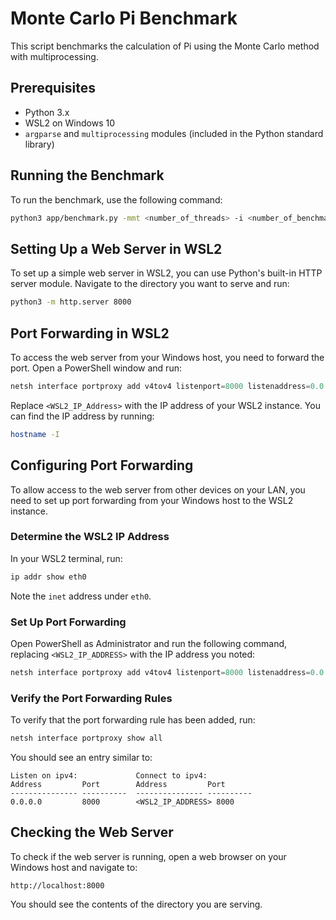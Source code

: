 # Monte Carlo Pi Benchmark
This script benchmarks the calculation of Pi using the Monte Carlo method with multiprocessing.

## Prerequisites

- Python 3.x
- WSL2 on Windows 10
- `argparse` and `multiprocessing` modules (included in the Python standard library)

## Running the Benchmark

To run the benchmark, use the following command:

```sh
python3 app/benchmark.py -mmt <number_of_threads> -i <number_of_benchmark_iterations> -ti <iterations_as_power_of_10>
```

## Setting Up a Web Server in WSL2

To set up a simple web server in WSL2, you can use Python's built-in HTTP server module. Navigate to the directory you want to serve and run:

```sh
python3 -m http.server 8000
```

## Port Forwarding in WSL2

To access the web server from your Windows host, you need to forward the port. Open a PowerShell window and run:

```powershell
netsh interface portproxy add v4tov4 listenport=8000 listenaddress=0.0.0.0 connectport=8000 connectaddress=<WSL2_IP_Address>
```

Replace `<WSL2_IP_Address>` with the IP address of your WSL2 instance. You can find the IP address by running:

```sh
hostname -I
```

## Configuring Port Forwarding

To allow access to the web server from other devices on your LAN, you need to set up port forwarding from your Windows host to the WSL2 instance.

### Determine the WSL2 IP Address

In your WSL2 terminal, run:

```sh
ip addr show eth0
```

Note the `inet` address under `eth0`.

### Set Up Port Forwarding

Open PowerShell as Administrator and run the following command, replacing `<WSL2_IP_ADDRESS>` with the IP address you noted:

```powershell
netsh interface portproxy add v4tov4 listenport=8000 listenaddress=0.0.0.0 connectport=8000 connectaddress=<WSL2_IP_ADDRESS>
```

### Verify the Port Forwarding Rules

To verify that the port forwarding rule has been added, run:

```powershell
netsh interface portproxy show all
```

You should see an entry similar to:

```plaintext
Listen on ipv4:             Connect to ipv4:
Address         Port        Address         Port
--------------- ----------  --------------- ----------
0.0.0.0         8000        <WSL2_IP_ADDRESS> 8000
```

## Checking the Web Server

To check if the web server is running, open a web browser on your Windows host and navigate to:

```
http://localhost:8000
```

You should see the contents of the directory you are serving.

